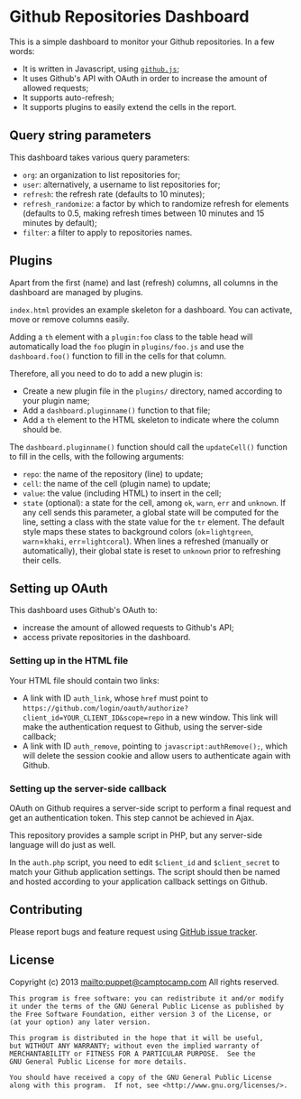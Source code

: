 Github Repositories Dashboard
==============================

This is a simple dashboard to monitor your Github repositories. In a few words:

* It is written in Javascript, using [`github.js`](https://github.com/michael/github);
* It uses Github's API with OAuth in order to increase the amount of allowed requests;
* It supports auto-refresh;
* It supports plugins to easily extend the cells in the report.

## Query string parameters

This dashboard takes various query parameters:

* `org`: an organization to list repositories for;
* `user`: alternatively, a username to list repositories for;
* `refresh`: the refresh rate (defaults to 10 minutes);
* `refresh_randomize`: a factor by which to randomize refresh for elements (defaults to 0.5, making refresh times between 10 minutes and 15 minutes by default);
* `filter`: a filter to apply to repositories names.


## Plugins

Apart from the first (name) and last (refresh) columns, all columns in the dashboard are managed by plugins.

`index.html` provides an example skeleton for a dashboard. You can activate, move or remove columns easily.

Adding a `th` element with a `plugin:foo` class to the table head will automatically load the `foo` plugin in `plugins/foo.js` and use the `dashboard.foo()` function to fill in the cells for that column.

Therefore, all you need to do to add a new plugin is:

* Create a new plugin file in the `plugins/` directory, named according to your plugin name;
* Add a `dashboard.pluginname()` function to that file;
* Add a `th` element to the HTML skeleton to indicate where the column should be.

The `dashboard.pluginname()` function should call the `updateCell()` function to fill in the cells, with the following arguments:

* `repo`: the name of the repository (line) to update;
* `cell`: the name of the cell (plugin name) to update;
* `value`: the value (including HTML) to insert in the cell;
* `state` (optional): a state for the cell, among `ok`, `warn`, `err` and `unknown`. If any cell sends this parameter, a global state will be computed for the line, setting a class with the state value for the `tr` element. The default style maps these states to background colors (`ok`=`lightgreen`, `warn`=`khaki`, `err`=`lightcoral`). When lines a refreshed (manually or automatically), their global state is reset to `unknown` prior to refreshing their cells.


## Setting up OAuth

This dashboard uses Github's OAuth to:

* increase the amount of allowed requests to Github's API;
* access private repositories in the dashboard.

### Setting up in the HTML file

Your HTML file should contain two links:

* A link with ID `auth_link`, whose `href` must point to `https://github.com/login/oauth/authorize?client_id=YOUR_CLIENT_ID&scope=repo` in a new window. This link will make the authentication request to Github, using the server-side callback;
* A link with ID `auth_remove`, pointing to `javascript:authRemove();`, which will delete the session cookie and allow users to authenticate again with Github.


### Setting up the server-side callback

OAuth on Github requires a server-side script to perform a final request and get an authentication token. This step cannot be achieved in Ajax.

This repository provides a sample script in PHP, but any server-side language will do just as well.

In the `auth.php` script, you need to edit `$client_id` and `$client_secret` to match your Github application settings. The script should then be named and hosted according to your application callback settings on Github.


## Contributing

Please report bugs and feature request using [GitHub issue
tracker](https://github.com/camptocamp/puppet-modules-dashboard/issues).


## License

Copyright (c) 2013 <mailto:puppet@camptocamp.com> All rights reserved.

    This program is free software: you can redistribute it and/or modify
    it under the terms of the GNU General Public License as published by
    the Free Software Foundation, either version 3 of the License, or
    (at your option) any later version.
    
    This program is distributed in the hope that it will be useful,
    but WITHOUT ANY WARRANTY; without even the implied warranty of
    MERCHANTABILITY or FITNESS FOR A PARTICULAR PURPOSE.  See the
    GNU General Public License for more details.
    
    You should have received a copy of the GNU General Public License
    along with this program.  If not, see <http://www.gnu.org/licenses/>.

